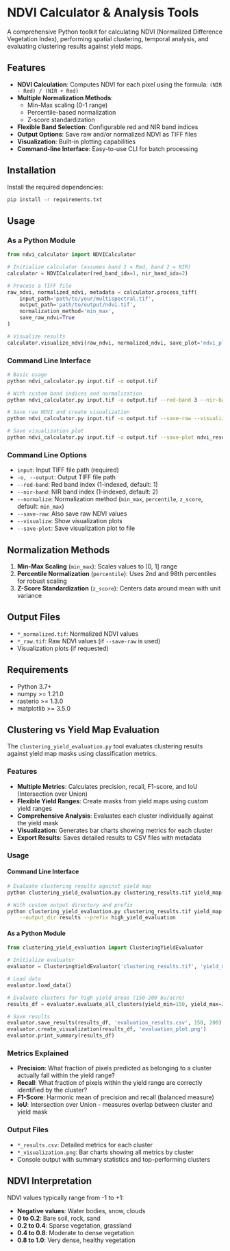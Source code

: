 # NDVI Calculator & Analysis Tools

A comprehensive Python toolkit for calculating NDVI (Normalized Difference Vegetation Index), performing spatial clustering, temporal analysis, and evaluating clustering results against yield maps.

## Features

- **NDVI Calculation**: Computes NDVI for each pixel using the formula: `(NIR - Red) / (NIR + Red)`
- **Multiple Normalization Methods**: 
  - Min-Max scaling (0-1 range)
  - Percentile-based normalization
  - Z-score standardization
- **Flexible Band Selection**: Configurable red and NIR band indices
- **Output Options**: Save raw and/or normalized NDVI as TIFF files
- **Visualization**: Built-in plotting capabilities
- **Command-line Interface**: Easy-to-use CLI for batch processing

## Installation

Install the required dependencies:

```bash
pip install -r requirements.txt
```

## Usage

### As a Python Module

```python
from ndvi_calculator import NDVICalculator

# Initialize calculator (assumes band 1 = Red, band 2 = NIR)
calculator = NDVICalculator(red_band_idx=1, nir_band_idx=2)

# Process a TIFF file
raw_ndvi, normalized_ndvi, metadata = calculator.process_tiff(
    input_path='path/to/your/multispectral.tif',
    output_path='path/to/output/ndvi.tif',
    normalization_method='min_max',
    save_raw_ndvi=True
)

# Visualize results
calculator.visualize_ndvi(raw_ndvi, normalized_ndvi, save_plot='ndvi_plot.png')
```

### Command Line Interface

```bash
# Basic usage
python ndvi_calculator.py input.tif -o output.tif

# With custom band indices and normalization
python ndvi_calculator.py input.tif -o output.tif --red-band 3 --nir-band 4 --normalize percentile

# Save raw NDVI and create visualization
python ndvi_calculator.py input.tif -o output.tif --save-raw --visualize

# Save visualization plot
python ndvi_calculator.py input.tif -o output.tif --save-plot ndvi_results.png
```

### Command Line Options

- `input`: Input TIFF file path (required)
- `-o, --output`: Output TIFF file path
- `--red-band`: Red band index (1-indexed, default: 1)
- `--nir-band`: NIR band index (1-indexed, default: 2)
- `--normalize`: Normalization method (`min_max`, `percentile`, `z_score`, default: `min_max`)
- `--save-raw`: Also save raw NDVI values
- `--visualize`: Show visualization plots
- `--save-plot`: Save visualization plot to file

## Normalization Methods

1. **Min-Max Scaling** (`min_max`): Scales values to [0, 1] range
2. **Percentile Normalization** (`percentile`): Uses 2nd and 98th percentiles for robust scaling
3. **Z-Score Standardization** (`z_score`): Centers data around mean with unit variance

## Output Files

- `*_normalized.tif`: Normalized NDVI values
- `*_raw.tif`: Raw NDVI values (if `--save-raw` is used)
- Visualization plots (if requested)

## Requirements

- Python 3.7+
- numpy >= 1.21.0
- rasterio >= 1.3.0
- matplotlib >= 3.5.0

## Clustering vs Yield Map Evaluation

The `clustering_yield_evaluation.py` tool evaluates clustering results against yield map masks using classification metrics.

### Features

- **Multiple Metrics**: Calculates precision, recall, F1-score, and IoU (Intersection over Union)
- **Flexible Yield Ranges**: Create masks from yield maps using custom yield ranges
- **Comprehensive Analysis**: Evaluates each cluster individually against the yield mask
- **Visualization**: Generates bar charts showing metrics for each cluster
- **Export Results**: Saves detailed results to CSV files with metadata

### Usage

#### Command Line Interface

```bash
# Evaluate clustering results against yield map
python clustering_yield_evaluation.py clustering_results.tif yield_map.tif 150 200

# With custom output directory and prefix
python clustering_yield_evaluation.py clustering_results.tif yield_map.tif 150 200 \
    --output_dir results --prefix high_yield_evaluation
```

#### As a Python Module

```python
from clustering_yield_evaluation import ClusteringYieldEvaluator

# Initialize evaluator
evaluator = ClusteringYieldEvaluator('clustering_results.tif', 'yield_map.tif')

# Load data
evaluator.load_data()

# Evaluate clusters for high yield areas (150-200 bu/acre)
results_df = evaluator.evaluate_all_clusters(yield_min=150, yield_max=200)

# Save results
evaluator.save_results(results_df, 'evaluation_results.csv', 150, 200)
evaluator.create_visualization(results_df, 'evaluation_plot.png')
evaluator.print_summary(results_df)
```

### Metrics Explained

- **Precision**: What fraction of pixels predicted as belonging to a cluster actually fall within the yield range?
- **Recall**: What fraction of pixels within the yield range are correctly identified by the cluster?
- **F1-Score**: Harmonic mean of precision and recall (balanced measure)
- **IoU**: Intersection over Union - measures overlap between cluster and yield mask

### Output Files

- `*_results.csv`: Detailed metrics for each cluster
- `*_visualization.png`: Bar charts showing all metrics by cluster
- Console output with summary statistics and top-performing clusters

## NDVI Interpretation

NDVI values typically range from -1 to +1:
- **Negative values**: Water bodies, snow, clouds
- **0 to 0.2**: Bare soil, rock, sand
- **0.2 to 0.4**: Sparse vegetation, grassland
- **0.4 to 0.8**: Moderate to dense vegetation
- **0.8 to 1.0**: Very dense, healthy vegetation
